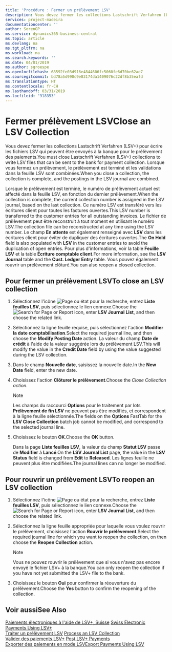 ```yaml
---
title: 'Procédure : Fermer un prélèvement LSV'
description: Vous devez fermer les collections Lastschrift Verfahren (LSV+) pour écrire les fichiers LSV qui peuvent être envoyés à la banque pour le prélèvement des paiements. Lorsque vous fermez un prélèvement, le prélèvement est terminé et les validations dans la feuille LSV sont combinées.
services: project-madeira
documentationcenter: ''
author: SorenGP
ms.service: dynamics365-business-central
ms.topic: article
ms.devlang: na
ms.tgt_pltfrm: na
ms.workload: na
ms.search.keywords: ''
ms.date: 04/01/2019
ms.author: sgroespe
ms.openlocfilehash: 68592fe03d916e4844606fc5060fe6d70be62ae7
ms.sourcegitcommit: bd78a5d990c9e83174da1409076c22df8b35eafd
ms.translationtype: HT
ms.contentlocale: fr-CH
ms.lasthandoff: 03/31/2019
ms.locfileid: "918353"
---
```

# <a name="close-an-lsv-collection"></a><span data-ttu-id="01c45-104">Fermer prélèvement LSV</span><span class="sxs-lookup"><span data-stu-id="01c45-104">Close an LSV Collection</span></span>
<span data-ttu-id="01c45-105">Vous devez fermer les collections Lastschrift Verfahren (LSV+) pour écrire les fichiers LSV qui peuvent être envoyés à la banque pour le prélèvement des paiements.</span><span class="sxs-lookup"><span data-stu-id="01c45-105">You must close Lastschrift Verfahren (LSV+) collections to write LSV files that can be sent to the bank for payment collection.</span></span> <span data-ttu-id="01c45-106">Lorsque vous fermez un prélèvement, le prélèvement est terminé et les validations dans la feuille LSV sont combinées.</span><span class="sxs-lookup"><span data-stu-id="01c45-106">When you close a collection, the collection is complete, and the postings in the LSV journal are combined.</span></span>  

<span data-ttu-id="01c45-107">Lorsque le prélèvement est terminé, le numéro de prélèvement actuel est affecté dans la feuille LSV, en fonction du dernier prélèvement.</span><span class="sxs-lookup"><span data-stu-id="01c45-107">When the collection is complete, the current collection number is assigned in the LSV journal, based on the last collection.</span></span> <span data-ttu-id="01c45-108">Ce numéro LSV est transféré vers les écritures client pour toutes les factures ouvertes.</span><span class="sxs-lookup"><span data-stu-id="01c45-108">This LSV number is transferred to the customer entries for all outstanding invoices.</span></span> <span data-ttu-id="01c45-109">Le fichier de prélèvement peut être reconstruit à tout moment en utilisant le numéro LSV.</span><span class="sxs-lookup"><span data-stu-id="01c45-109">The collection file can be reconstructed at any time using the LSV number.</span></span> <span data-ttu-id="01c45-110">Le champ **En attente** est également renseigné avec **LSV** dans les écritures client pour éviter de dupliquer des écritures ouvertes.</span><span class="sxs-lookup"><span data-stu-id="01c45-110">The **On Hold** field is also populated with **LSV** in the customer entries to avoid the duplication of open entries.</span></span> <span data-ttu-id="01c45-111">Pour plus d'informations, voir la table **Feuille LSV** et la table **Écriture comptable client**.</span><span class="sxs-lookup"><span data-stu-id="01c45-111">For more information, see the **LSV Journal** table and the **Cust. Ledger Entry** table.</span></span> <span data-ttu-id="01c45-112">Vous pouvez également rouvrir un prélèvement clôturé.</span><span class="sxs-lookup"><span data-stu-id="01c45-112">You can also reopen a closed collection.</span></span>  

## <a name="to-close-an-lsv-collection"></a><span data-ttu-id="01c45-113">Pour fermer un prélèvement LSV</span><span class="sxs-lookup"><span data-stu-id="01c45-113">To close an LSV collection</span></span>  

1.  <span data-ttu-id="01c45-114">Sélectionnez l'icône ![Page ou état pour la recherche](../../media/ui-search/search_small.png "icône Page ou état pour la recherche"), entrez **Liste feuilles LSV**, puis sélectionnez le lien connexe.</span><span class="sxs-lookup"><span data-stu-id="01c45-114">Choose the ![Search for Page or Report](../../media/ui-search/search_small.png "Search for Page or Report icon") icon, enter **LSV Journal List**, and then choose the related link.</span></span>  
2.  <span data-ttu-id="01c45-115">Sélectionnez la ligne feuille requise, puis sélectionnez l'action **Modifier la date comptabilisation**.</span><span class="sxs-lookup"><span data-stu-id="01c45-115">Select the required journal line, and then choose the **Modify Posting Date** action.</span></span> <span data-ttu-id="01c45-116">La valeur du champ **Date de crédit** à l'aide de la valeur suggérée lors du prélèvement LSV.</span><span class="sxs-lookup"><span data-stu-id="01c45-116">This will modify the value in the **Credit Date** field by using the value suggested during the LSV collection.</span></span>  
3.  <span data-ttu-id="01c45-117">Dans le champ **Nouvelle date**, saisissez la nouvelle date.</span><span class="sxs-lookup"><span data-stu-id="01c45-117">In the **New Date** field, enter the new date.</span></span>  
4.  <span data-ttu-id="01c45-118">Choisissez l'action **Clôturer le prélèvement**.</span><span class="sxs-lookup"><span data-stu-id="01c45-118">Choose the **Close Collection* action*.</span></span>  

    > [!NOTE]  
    >  <span data-ttu-id="01c45-119">Les champs du raccourci **Options** pour le traitement par lots **Prélèvement de fin LSV** ne peuvent pas être modifiés, et correspondent à la ligne feuille sélectionnée.</span><span class="sxs-lookup"><span data-stu-id="01c45-119">The fields on the **Options** FastTab for the **LSV Close Collection** batch job cannot be modified, and correspond to the selected journal line.</span></span>  

5.  <span data-ttu-id="01c45-120">Choisissez le bouton **OK**.</span><span class="sxs-lookup"><span data-stu-id="01c45-120">Choose the **OK** button.</span></span>  

    <span data-ttu-id="01c45-121">Dans la page **Liste feuilles LSV**, la valeur du champ **Statut LSV** passe de **Modifier** à **Lancé**.</span><span class="sxs-lookup"><span data-stu-id="01c45-121">On the **LSV Journal List** page, the value in the **LSV Status** field is changed from **Edit** to **Released**.</span></span> <span data-ttu-id="01c45-122">Les lignes feuille ne peuvent plus être modifiées.</span><span class="sxs-lookup"><span data-stu-id="01c45-122">The journal lines can no longer be modified.</span></span>  

## <a name="to-reopen-an-lsv-collection"></a><span data-ttu-id="01c45-123">Pour rouvrir un prélèvement LSV</span><span class="sxs-lookup"><span data-stu-id="01c45-123">To reopen an LSV collection</span></span>  

1.  <span data-ttu-id="01c45-124">Sélectionnez l'icône ![Page ou état pour la recherche](../../media/ui-search/search_small.png "icône Page ou état pour la recherche"), entrez **Liste feuilles LSV**, puis sélectionnez le lien connexe.</span><span class="sxs-lookup"><span data-stu-id="01c45-124">Choose the ![Search for Page or Report](../../media/ui-search/search_small.png "Search for Page or Report icon") icon, enter **LSV Journal List**, and then choose the related link.</span></span>  
2.  <span data-ttu-id="01c45-125">Sélectionnez la ligne feuille appropriée pour laquelle vous voulez rouvrir le prélèvement, choisissez l'action **Rouvrir le prélèvement**.</span><span class="sxs-lookup"><span data-stu-id="01c45-125">Select the required journal line for which you want to reopen the collection, on then choose the **Reopen Collection** action.</span></span>  

    > [!NOTE]  
    >  <span data-ttu-id="01c45-126">Vous ne pouvez rouvrir le prélèvement que si vous n'avez pas encore envoyé le fichier LSV+ à la banque.</span><span class="sxs-lookup"><span data-stu-id="01c45-126">You can only reopen the collection if you have not yet submitted the LSV+ file to the bank.</span></span>  

3.  <span data-ttu-id="01c45-127">Choisissez le bouton **Oui** pour confirmer la réouverture du prélèvement.</span><span class="sxs-lookup"><span data-stu-id="01c45-127">Choose the **Yes** button to confirm the reopening of the collection.</span></span>  

## <a name="see-also"></a><span data-ttu-id="01c45-128">Voir aussi</span><span class="sxs-lookup"><span data-stu-id="01c45-128">See Also</span></span>  
 <span data-ttu-id="01c45-129">[Paiements électroniques à l'aide de LSV+, Suisse](swiss-electronic-payments-using-lsv-.md) </span><span class="sxs-lookup"><span data-stu-id="01c45-129">[Swiss Electronic Payments Using LSV+](swiss-electronic-payments-using-lsv-.md) </span></span>  
 <span data-ttu-id="01c45-130">[Traiter un prélèvement LSV](how-to-process-an-lsv-collection.md) </span><span class="sxs-lookup"><span data-stu-id="01c45-130">[Process an LSV Collection](how-to-process-an-lsv-collection.md) </span></span>  
 <span data-ttu-id="01c45-131">[Valider des paiements LSV+](how-to-post-lsv-payments.md) </span><span class="sxs-lookup"><span data-stu-id="01c45-131">[Post LSV+ Payments](how-to-post-lsv-payments.md) </span></span>  
 [<span data-ttu-id="01c45-132">Exporter des paiements en mode LSV</span><span class="sxs-lookup"><span data-stu-id="01c45-132">Export Payments Using LSV</span></span>](how-to-export-payments-using-lsv.md)
